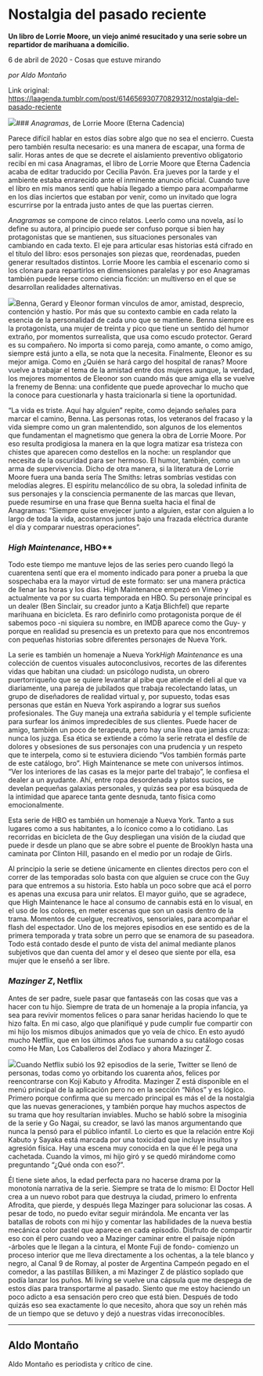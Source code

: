 # Nostalgia del pasado reciente

**Un libro de Lorrie Moore, un viejo animé resucitado y una serie sobre un repartidor de marihuana a domicilio.**

6 de abril de 2020 - Cosas que estuve mirando

_por Aldo Montaño_

Link original: https://laagenda.tumblr.com/post/614656930770829312/nostalgia-del-pasado-reciente

![](https://64.media.tumblr.com/ca65b4522d65edb62d116d83e7f56fbd/3d439b1662820c18-d9/s500x750/6d5731376caa3dd231ae0adb34c8c4e70b2373d8.jpg)### *Anagramas*, de Lorrie Moore (Eterna Cadencia)

Parece difícil hablar en estos días sobre algo que no sea el encierro. Cuesta pero también resulta necesario: es una manera de escapar, una forma de salir. Horas antes de que se decrete el aislamiento preventivo obligatorio recibí en mi casa Anagramas, el libro de Lorrie Moore que Eterna Cadencia acaba de editar traducido por Cecilia Pavón. Era jueves por la tarde y el ambiente estaba enrarecido ante el inminente anuncio oficial. Cuando tuve el libro en mis manos sentí que había llegado a tiempo para acompañarme en los días inciertos que estaban por venir, como un invitado que logra escurrirse por la entrada justo antes de que las puertas cierren. 

*Anagramas* se compone de cinco relatos. Leerlo como una novela, así lo define su autora, al principio puede ser confuso porque si bien hay protagonistas que se mantienen, sus situaciones personales van cambiando en cada texto. El eje para articular esas historias está cifrado en el título del libro: esos personajes son piezas que, reordenadas, pueden generar resultados distintos. Lorrie Moore les cambia el escenario como si los clonara para repartirlos en dimensiones paralelas y por eso Anagramas también puede leerse como ciencia ficción: un multiverso en el que se desarrollan realidades alternativas.


![](https://64.media.tumblr.com/17407c7ec45f3e0aa6181b3db421904a/3d439b1662820c18-47/s250x400/99c19ac129d50ad5d014fffd7f39740454449884.jpg)Benna, Gerard y Eleonor forman vínculos de amor, amistad, desprecio, contención y hastío. Por más que su contexto cambie en cada relato la esencia de la personalidad de cada uno que se mantiene. Benna siempre es la protagonista, una mujer de treinta y pico que tiene un sentido del humor extraño, por momentos surrealista, que usa como escudo protector. Gerard es su compañero. No importa si como pareja, como amante, o como amigo, siempre está junto a ella, se nota que la necesita. Finalmente, Eleonor es su mejor amiga. Como en ¿Quién se hará cargo del hospital de ranas? Moore vuelve a trabajar el tema de la amistad entre dos mujeres aunque, la verdad, los mejores momentos de Eleonor son cuando más que amiga ella se vuelve la frenemy de Benna: una confidente que puede aprovechar lo mucho que la conoce para cuestionarla y hasta traicionarla si tiene la oportunidad.


“La vida es triste. Aquí hay alguien” repite, como dejando señales para marcar el camino, Benna. Las personas rotas, los veteranos del fracaso y la vida siempre como un gran malentendido, son algunos de los elementos que fundamentan el magnetismo que genera la obra de Lorrie Moore. Por eso resulta prodigiosa la manera en la que logra matizar esa tristeza con chistes que aparecen como destellos en la noche: un resplandor que necesita de la oscuridad para ser hermoso. El humor, también, como un arma de supervivencia. Dicho de otra manera, si la literatura de Lorrie Moore fuera una banda sería The Smiths: letras sombrías vestidas con melodías alegres. El espíritu melancólico de su obra, la soledad infinita de sus personajes y la consciencia permanente de las marcas que llevan, puede resumirse en una frase que Benna suelta hacia el final de Anagramas: “Siempre quise envejecer junto a alguien, estar con alguien a lo largo de toda la vida, acostarnos juntos bajo una frazada eléctrica durante el día y comparar nuestras operaciones”. 


### *High Maintenance*, HBO**

Todo este tiempo me mantuve lejos de las series pero cuando llegó la cuarentena sentí que era el momento indicado para poner a prueba la que sospechaba era la mayor virtud de este formato: ser una manera práctica de llenar las horas y los días. High Maintenance empezó en Vimeo y actualmente va por su cuarta temporada en HBO. Su personaje principal es un dealer (Ben Sinclair, su creador junto a Katja Blichfel) que reparte marihuana en bicicleta. Es raro definirlo como protagonista porque de él sabemos poco -ni siquiera su nombre, en IMDB aparece como the Guy- y porque en realidad su presencia es un pretexto para que nos encontremos con pequeñas historias sobre diferentes personajes de Nueva York. 


La serie es también un homenaje a Nueva York*High Maintenance* es una colección de cuentos visuales autoconclusivos, recortes de las diferentes vidas que habitan una ciudad: un psicólogo nudista, un obrero puertorriqueño que se quiere levantar al pibe que atiende el deli al que va diariamente, una pareja de jubilados que trabaja recolectando latas, un grupo de diseñadores de realidad virtual y, por supuesto, todas esas personas que están en Nueva York aspirando a lograr sus sueños profesionales. The Guy maneja una extraña sabiduría y el temple suficiente para surfear los ánimos impredecibles de sus clientes. Puede hacer de amigo, también un poco de terapeuta, pero hay una línea que jamás cruza: nunca los juzga. Esa ética se extiende a cómo la serie retrata el desfile de dolores y obsesiones de sus personajes con una prudencia y un respeto que te interpela, como si te estuviera diciendo “Vos también formás parte de este catálogo, bro”. High Maintenance se mete con universos íntimos. “Ver los interiores de las casas es la mejor parte del trabajo”, le confiesa el dealer a un ayudante. Ahí, entre ropa desordenada y platos sucios, se develan pequeñas galaxias personales, y quizás sea por esa búsqueda de la intimidad que aparece tanta gente desnuda, tanto física como emocionalmente.

Esta serie de HBO es también un homenaje a Nueva York. Tanto a sus lugares como a sus habitantes, a lo íconico como a lo cotidiano. Las recorridas en bicicleta de the Guy despliegan una visión de la ciudad que puede ir desde un plano que se abre sobre el puente de Brooklyn hasta una caminata por Clinton Hill, pasando en el medio por un rodaje de Girls.


Al principio la serie se detiene únicamente en clientes directos pero con el correr de las temporadas solo basta con que alguien se cruce con the Guy para que entremos a su historia. Esto habla un poco sobre que acá el porro es apenas una excusa para unir relatos. El mayor guiño, que se agradece, que High Maintenance le hace al consumo de cannabis está en lo visual, en el uso de los colores, en meter escenas que son un oasis dentro de la trama. Momentos de cuelgue, recreativos, sensoriales, para acompañar el flash del espectador. Uno de los mejores episodios en ese sentido es de la primera temporada y trata sobre un perro que se enamora de su paseadora. Todo está contado desde el punto de vista del animal mediante planos subjetivos que dan cuenta del amor y el deseo que siente por ella, esa mujer que le enseñó a ser libre.


### *Mazinger Z*, Netflix

Antes de ser padre, suele pasar que fantaseás con las cosas que vas a hacer con tu hijo. Siempre de trata de un homenaje a la propia infancia, ya sea para revivir momentos felices o para sanar heridas haciendo lo que te hizo falta. En mi caso, algo que planifiqué y pude cumplir fue compartir con mi hijo los mismos dibujos animados que yo veía de chico. En esto ayudó mucho Netflix, que en los últimos años fue sumando a su catálogo cosas como He Man, Los Caballeros del Zodíaco y ahora Mazinger Z.


![](https://64.media.tumblr.com/54f719497293544f5c7ca3e54bd6671a/3d439b1662820c18-92/s250x400/2b5ca2f97c6d12546b14ff68b6da040fb4335343.jpg)Cuando Netflix subió los 92 episodios de la serie, Twitter se llenó de personas, todas como yo orbitando los cuarenta años, felices por reencontrarse con Koji Kabuto y Afrodita. Mazinger Z está disponible en el menú principal de la aplicación pero no en la sección “Niños” y es lógico. Primero porque confirma que su mercado principal es más el de la nostalgia que las nuevas generaciones, y también porque hay muchos aspectos de su trama que hoy resultarían inviables. Mucho se habló sobre la misoginia de la serie y Go Nagai, su creador, se lavó las manos argumentando que nunca la pensó para el público infantil. Lo cierto es que la relación entre Koji Kabuto y Sayaka está marcada por una toxicidad que incluye insultos y agresión física. Hay una escena muy conocida en la que él le pega una cachetada. Cuando la vimos, mi hijo giró y se quedó mirándome como preguntando “¿Qué onda con eso?”. 


Él tiene siete años, la edad perfecta para no hacerse drama por la monotonía narrativa de la serie. Siempre se trata de lo mismo: El Doctor Hell crea a un nuevo robot para que destruya la ciudad, primero lo enfrenta Afrodita, que pierde, y después llega Mazinger para solucionar las cosas. A pesar de todo, no puedo evitar seguir mirándola. Me encanta ver las batallas de robots con mi hijo y comentar las habilidades de la nueva bestia mecánica color pastel que aparece en cada episodio. Disfruto de compartir eso con él pero cuando veo a Mazinger caminar entre el paisaje nipón -árboles que le llegan a la cintura, el Monte Fuji de fondo- comienzo un proceso interior que me lleva directamente a los ochentas, a la tele blanco y negro, al Canal 9 de Romay, al poster de Argentina Campeón pegado en el comedor, a las pastillas Billiken, a mi Mazinger Z de plástico soplado que podía lanzar los puños. Mi living se vuelve una cápsula que me despega de estos días para transportarme al pasado. Siento que me estoy haciendo un poco adicto a esa sensación pero creo que está bien. Después de todo quizás eso sea exactamente lo que necesito, ahora que soy un rehén más de un tiempo que se detuvo y dejó a nuestras vidas irreconocibles.




---

 Aldo Montaño
-------------

 Aldo Montaño es periodista y crítico de cine. 

